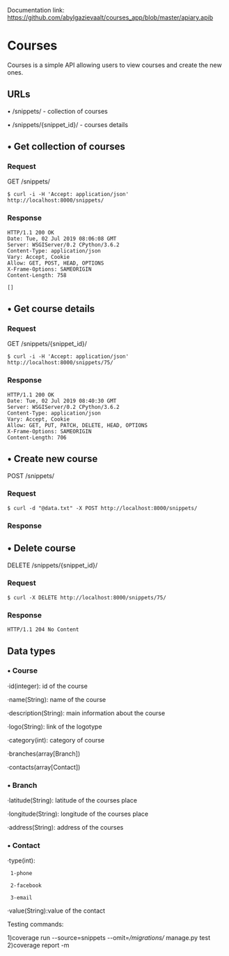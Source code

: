 Documentation link: https://github.com/abylgazievaalt/courses_app/blob/master/apiary.apib

# Courses

Courses is a simple API allowing users to view courses and create the new ones.

## URLs

• /snippets/ - collection of courses

• /snippets/{snippet_id}/ - courses details

## • Get collection of courses
### Request

GET /snippets/
```
$ curl -i -H 'Accept: application/json' http://localhost:8000/snippets/
```

### Response

```
HTTP/1.1 200 OK
Date: Tue, 02 Jul 2019 08:06:08 GMT
Server: WSGIServer/0.2 CPython/3.6.2
Content-Type: application/json
Vary: Accept, Cookie
Allow: GET, POST, HEAD, OPTIONS
X-Frame-Options: SAMEORIGIN
Content-Length: 758

[]
```

## • Get course details
### Request

GET /snippets/{snippet_id}/
```
$ curl -i -H 'Accept: application/json' http://localhost:8000/snippets/75/
```

### Response
```
HTTP/1.1 200 OK
Date: Tue, 02 Jul 2019 08:40:30 GMT
Server: WSGIServer/0.2 CPython/3.6.2
Content-Type: application/json
Vary: Accept, Cookie
Allow: GET, PUT, PATCH, DELETE, HEAD, OPTIONS
X-Frame-Options: SAMEORIGIN
Content-Length: 706
```

## • Create new course
POST /snippets/
### Request
```
$ curl -d "@data.txt" -X POST http://localhost:8000/snippets/
```
### Response

## • Delete course
DELETE /snippets/{snippet_id}/
### Request
```
$ curl -X DELETE http://localhost:8000/snippets/75/
```

### Response
```
HTTP/1.1 204 No Content
```

## Data types
### • Course

·id(integer): id of the course

·name(String): name of the course

·description(String): main information about the course

·logo(String): link of the logotype

·category(int): category of course

·branches(array[Branch])

·contacts(array[Contact])

### • Branch
·latitude(String): latitude of the courses place

·longitude(String): longitude of the courses place

·address(String): address of the courses

### • Contact
·type(int):
 
     1-phone

     2-facebook

     3-email

·value(String):value of the contact


Testing commands: 

1)coverage run --source=snippets --omit=*/migrations/* manage.py test
2)coverage report -m
